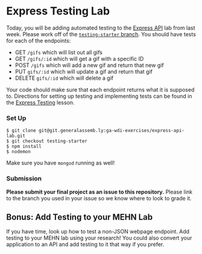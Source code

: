 # Express Testing Lab

Today, you will be adding automated testing to the [Express API](https://git.generalassemb.ly/ga-wdi-exercises/express-api-lab) lab from last week. Please work off of the [`testing-starter` branch](https://git.generalassemb.ly/ga-wdi-exercises/express-api-lab/tree/testing-starter). You should have tests for each of the endpoints:

* GET `/gifs` which will list out all gifs
* GET `/gifs/:id` which will get a gif with a specific ID
* POST `/gifs` which will add a new gif and return that new gif
* PUT `gifs/:id` which will update a gif and return that gif
* DELETE `gifs/:id` which will delete a gif

Your code should make sure that each endpoint returns what it is supposed to. Directions for setting up testing and implementing tests can be found in the [Express Testing](https://git.generalassemb.ly/ga-wdi-lessons/express-tdd) lesson. 

### Set Up

```
$ git clone git@git.generalassemb.ly:ga-wdi-exercises/express-api-lab.git
$ git checkout testing-starter
$ npm install
$ nodemon
```

Make sure you have `mongod` running as well!

### Submission

**Please submit your final project as an issue to this repository.** Please link to the branch you used in your issue so we know where to look to grade it.

## Bonus: Add Testing to your MEHN Lab

If you have time, look up how to test a non-JSON webpage endpoint. Add testing to your MEHN lab using your research! You could also convert your application to an API and add testing to it that way if you prefer.
